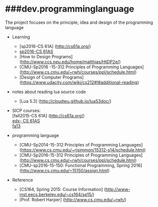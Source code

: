 ###dev.programminglanguage
========
The project focuses on the principle, idea and design of the programming language

* Learning
   - [sp2016-CS 61A] (http://cs61a.org/)
   - [sp2016-CS 61AS](http://www.cs61as.org/index.html) 
   - [How to Design Programs] (http://www.ccs.neu.edu/home/matthias/HtDP2e/)
   - [CMU-Sp2016 -15-312 Principles of Programming Languages] (http://www.cs.cmu.edu/~rwh/courses/ppl/schedule.html)
   - [Design of Computer Programs] (https://www.udacity.com/wiki/cs212#!#additional-reading)

* notes about reading lua source code
   - [Lua 5.3] (http://cloudwu.github.io/lua53doc/)

* SICP courses:  
   [fall2015-CS 61A] (http://cs61a.org/)  
   [edx- CS 61AS](https://edge.edx.org/courses/course-v1:UCBerkeley+CS61AS+Spring_2015/courseware/59af4a08fc674596ac07d8a1f06ab667/)  
   [fa13](http://www-inst.eecs.berkeley.edu/~cs61a/fa13/)  
   
* programming language
  - [CMU-Sp2014-15-312 Principles of Programming Languages] (https://www.cs.cmu.edu/~rjsimmon/15312-s14/schedule.html)
  - [CMU-Sp2016-15-312 Principles of Programming Languages] (http://www.cs.cmu.edu/~rwh/courses/ppl/schedule.html)
  - [CMU-sp2016-15-150: Functional Programming, Spring 2016] (http://www.cs.cmu.edu/~15150/assign.html)


* Reference  
  - [CS164, Spring 2015: Course Information] (http://www-inst.eecs.berkeley.edu/~cs164/sp15/)
  - [Prof. Robert Harper] (http://www.cs.cmu.edu/~rwh/)
